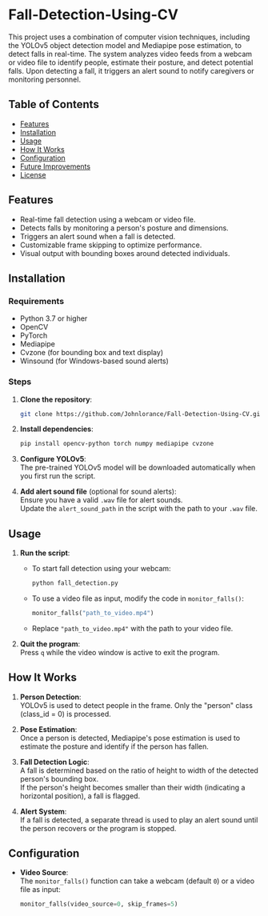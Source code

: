 # Fall-Detection-Using-CV
This project uses a combination of computer vision techniques, including the YOLOv5 object detection model and Mediapipe pose estimation, to detect falls in real-time. The system analyzes video feeds from a webcam or video file to identify people, estimate their posture, and detect potential falls. Upon detecting a fall, it triggers an alert sound to notify caregivers or monitoring personnel.

## Table of Contents

- [Features](#features)
- [Installation](#installation)
- [Usage](#usage)
- [How It Works](#how-it-works)
- [Configuration](#configuration)
- [Future Improvements](#future-improvements)
- [License](#license)

## Features

- Real-time fall detection using a webcam or video file.
- Detects falls by monitoring a person's posture and dimensions.
- Triggers an alert sound when a fall is detected.
- Customizable frame skipping to optimize performance.
- Visual output with bounding boxes around detected individuals.

## Installation

### Requirements

- Python 3.7 or higher
- OpenCV
- PyTorch
- Mediapipe
- Cvzone (for bounding box and text display)
- Winsound (for Windows-based sound alerts)

### Steps

1. **Clone the repository**:

    ```bash
    git clone https://github.com/Johnlorance/Fall-Detection-Using-CV.git
    ```

2. **Install dependencies**:

    ```bash
    pip install opencv-python torch numpy mediapipe cvzone
    ```

3. **Configure YOLOv5**:  
   The pre-trained YOLOv5 model will be downloaded automatically when you first run the script.

4. **Add alert sound file** (optional for sound alerts):  
   Ensure you have a valid `.wav` file for alert sounds.  
   Update the `alert_sound_path` in the script with the path to your `.wav` file.

## Usage

1. **Run the script**:
    - To start fall detection using your webcam:

        ```bash
        python fall_detection.py
        ```

    - To use a video file as input, modify the code in `monitor_falls()`:

        ```python
        monitor_falls("path_to_video.mp4")
        ```

    - Replace `"path_to_video.mp4"` with the path to your video file.

2. **Quit the program**:  
   Press `q` while the video window is active to exit the program.

## How It Works

1. **Person Detection**:  
   YOLOv5 is used to detect people in the frame. Only the "person" class (class_id = 0) is processed.

2. **Pose Estimation**:  
   Once a person is detected, Mediapipe's pose estimation is used to estimate the posture and identify if the person has fallen.

3. **Fall Detection Logic**:  
   A fall is determined based on the ratio of height to width of the detected person's bounding box.  
   If the person's height becomes smaller than their width (indicating a horizontal position), a fall is flagged.

4. **Alert System**:  
   If a fall is detected, a separate thread is used to play an alert sound until the person recovers or the program is stopped.

## Configuration

- **Video Source**:  
   The `monitor_falls()` function can take a webcam (default `0`) or a video file as input:

   ```python
   monitor_falls(video_source=0, skip_frames=5)
